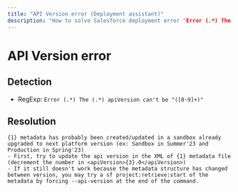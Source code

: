 ```yaml
---
title: "API Version error (Deployment assistant)"
description: "How to solve Salesforce deployment error "Error (.*) The (.*) apiVersion can't be "([0-9]+)"""
---
```

<!-- markdownlint-disable MD013 -->
# API Version error

## Detection

- RegExp: `Error (.*) The (.*) apiVersion can't be "([0-9]+)"`

## Resolution

```shell
{1} metadata has probably been created/updated in a sandbox already upgraded to next platform version (ex: Sandbox in Summer'23 and Production in Spring'23)
- First, try to update the api version in the XML of {1} metadata file (decrement the number in <apiVersion>{3}.0</apiVersion>)
- If it still doesn't work because the metadata structure has changed between version, you may try a sf project:retrieve:start of the metadata by forcing --api-version at the end of the command.
      
```
